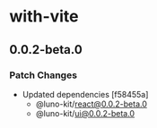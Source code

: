 # with-vite

## 0.0.2-beta.0

### Patch Changes

- Updated dependencies [f58455a]
  - @luno-kit/react@0.0.2-beta.0
  - @luno-kit/ui@0.0.2-beta.0
